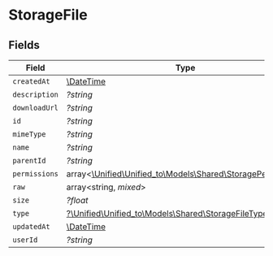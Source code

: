 # StorageFile


## Fields

| Field                                                                                                  | Type                                                                                                   | Required                                                                                               | Description                                                                                            |
| ------------------------------------------------------------------------------------------------------ | ------------------------------------------------------------------------------------------------------ | ------------------------------------------------------------------------------------------------------ | ------------------------------------------------------------------------------------------------------ |
| `createdAt`                                                                                            | [\DateTime](https://www.php.net/manual/en/class.datetime.php)                                          | :heavy_minus_sign:                                                                                     | N/A                                                                                                    |
| `description`                                                                                          | *?string*                                                                                              | :heavy_minus_sign:                                                                                     | N/A                                                                                                    |
| `downloadUrl`                                                                                          | *?string*                                                                                              | :heavy_minus_sign:                                                                                     | N/A                                                                                                    |
| `id`                                                                                                   | *?string*                                                                                              | :heavy_minus_sign:                                                                                     | N/A                                                                                                    |
| `mimeType`                                                                                             | *?string*                                                                                              | :heavy_minus_sign:                                                                                     | N/A                                                                                                    |
| `name`                                                                                                 | *?string*                                                                                              | :heavy_minus_sign:                                                                                     | N/A                                                                                                    |
| `parentId`                                                                                             | *?string*                                                                                              | :heavy_minus_sign:                                                                                     | N/A                                                                                                    |
| `permissions`                                                                                          | array<[\Unified\Unified_to\Models\Shared\StoragePermission](../../Models/Shared/StoragePermission.md)> | :heavy_minus_sign:                                                                                     | N/A                                                                                                    |
| `raw`                                                                                                  | array<string, *mixed*>                                                                                 | :heavy_minus_sign:                                                                                     | N/A                                                                                                    |
| `size`                                                                                                 | *?float*                                                                                               | :heavy_minus_sign:                                                                                     | N/A                                                                                                    |
| `type`                                                                                                 | [?\Unified\Unified_to\Models\Shared\StorageFileType](../../Models/Shared/StorageFileType.md)           | :heavy_minus_sign:                                                                                     | N/A                                                                                                    |
| `updatedAt`                                                                                            | [\DateTime](https://www.php.net/manual/en/class.datetime.php)                                          | :heavy_minus_sign:                                                                                     | N/A                                                                                                    |
| `userId`                                                                                               | *?string*                                                                                              | :heavy_minus_sign:                                                                                     | N/A                                                                                                    |